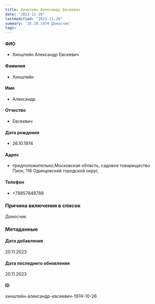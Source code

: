 ```yaml
---
title: Хинштейн Александр Евсеевич
date: "2023-11-20"
lastmodified: "2023-11-20"
summary: '26.10.1974 Доносчик'
tags: 
---
```

<!--# pp2-->
<!--## Фигурант-->
<!--### Личные данные-->
#### ФИО
- Хинштейн Александр Евсеевич
#### Фамилия
- Хинштейн
#### Имя
- Александр
#### Отчество
- Евсеевич
#### Дата рождения
- 26.10.1974
#### Адрес
- предположительно,Московская область, садовое товарищество Пион, 116 Одинцовский городской округ,
#### Телефон
- +79857848788
### Причина включения в список
Доносчик
### Метаданные
#### Дата добавления
20.11.2023
#### Дата последнего обновления
20.11.2023
#### ID
хинштейн-александр-евсеевич-1974-10-26
<!--## END;-->
